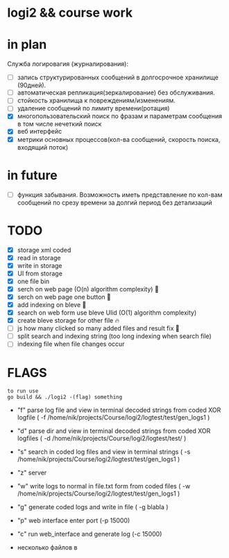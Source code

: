 
# logi2 && course work
# in plan

Служба логировагия (журналирования):
- [ ] запись структурированных  сообщений в долгосрочное хранилище (90дней).
- [ ] автоматическая репликация(зеркалирование) без обслуживания.
- [ ] стойкость хранилища к повреждениям/изменениям.
- [ ] удаление сообщений по лимиту времени(ротация)
- [x] многопользовательский поиск по фразам и параметрам сообщения в том числе нечеткий поиск
- [x] веб интерфейс
- [x] метрики основных процессов(кол-ва сообщений, скорость поиска, входящий поток)

# in future
- [ ] функция забывания. Возможность иметь представление по кол-вам сообщений по срезу времени за долгий период без детализаций

# TODO
- [x] storage xml coded
- [x] read in storage
- [x] write in storage
- [x] UI from storage
- [x] one file bin
- [x] serch on web page (O(n) algorithm complexity) :tada:
- [x] serch on web page one button :tada:
- [x] add indexing on bleve :tada:
- [x] search on web form use bleve Ulid (O(1) algorithm complexity)
- [x] create bleve storage for other file :fire:
- [ ] js how many clicked so many added files and result fix :cookie:
- [ ] split search and indexing string (too long indexing when search file)
- [ ] indexing file when file changes occur

# FLAGS 
    to run use 
    go build && ./logi2 -(flag) something
- "f" parse log file and view in terminal decoded strings from coded XOR logfile ( -f /home/nik/projects/Course/logi2/logtest/test/gen_logs1 )
- "d" parse dir and view in terminal decoded strings from coded XOR logfiles ( -d /home/nik/projects/Course/logi2/logtest/test/ )
- "s" search in coded log files and view in terminal strings ( -s /home/nik/projects/Course/logi2/logtest/test/gen_logs1 )
- "z" server
- "w" write logs to normal in file.txt form from coded files   ( -w /home/nik/projects/Course/logi2/logtest/test/gen_logs1 )
- "g" generate coded logs and write in file ( -g blabla )
- "p" web interface enter port (-p 15000)
- "c" run web_interface and generate log (-c 15000)


- несколько файлов в 





